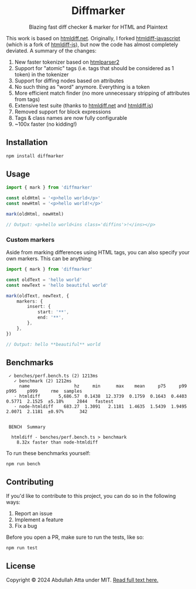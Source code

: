 <h1 align='center'>Diffmarker</h1>

<p align='center'>Blazing fast diff checker & marker for HTML and Plaintext</p>

This work is based on [htmldiff.net](https://github.com/Rohland/htmldiff.net). Originally, I forked [htmldiff-javascript](https://github.com/jibin2706/htmldiff-javascript) (which is a fork of [htmldiff-js](https://github.com/dfoverdx/htmldiff-js)), but now the code has almost completely deviated. A summary of the changes:

1. New faster tokenizer based on [htmlparser2](https://github.com/fb55/htmlparser2)
2. Support for "atomic" tags (i.e. tags that should be considered as 1 token) in the tokenizer
3. Support for diffing nodes based on attributes
4. No such thing as "word" anymore. Everything is a token
5. More efficient match finder (no more unnecessary stripping of attributes from tags)
6. Extensive test suite (thanks to [htmldiff.net](https://github.com/Rohland/htmldiff.net) and [htmldiff.js](https://github.com/idesis-gmbh/htmldiff.js))
7. Removed support for block expressions
8. Tags & class names are now fully configurable
9. ~100x faster (no kidding!)

## Installation

```bash
npm install diffmarker
```

## Usage

```ts
import { mark } from 'diffmarker'

const oldHtml = '<p>hello world</p>'
const newHtml = '<p>hello world!</p>'

mark(oldHtml, newHtml)

// Output: <p>hello world<ins class='diffins'>!</ins></p>
```

### Custom markers

Aside from marking differences using HTML tags, you can also specify your own markers. This can be anything:

```ts
import { mark } from 'diffmarker'

const oldText = 'hello world'
const newText = 'hello beautiful world'

mark(oldText, newText, {
	markers: {
		insert: {
			start: '**',
			end: '**',
		},
	},
})

// Output: hello **beautiful** world
```

## Benchmarks

```
 ✓ benches/perf.bench.ts (2) 1213ms
   ✓ benchmark (2) 1212ms
     name                 hz     min      max    mean     p75     p99    p995    p999     rme  samples
   · htmldiff       5,686.57  0.1438  12.3739  0.1759  0.1643  0.4403  0.5771  2.1525  ±5.18%     2844   fastest
   · node-htmldiff    683.27  1.3091   2.1181  1.4635  1.5439  1.9495  2.0071  2.1181  ±0.97%      342


 BENCH  Summary

  htmldiff - benches/perf.bench.ts > benchmark
    8.32x faster than node-htmldiff
```

To run these benchmarks yourself:

```
npm run bench
```

## Contributing

If you'd like to contribute to this project, you can do so in the following ways:

1. Report an issue
2. Implement a feature
3. Fix a bug

Before you open a PR, make sure to run the tests, like so:

```
npm run test
```

## License

Copyright © 2024 Abdullah Atta under MIT. [Read full text here.](/LICENSE)
